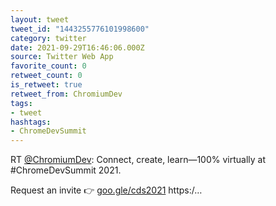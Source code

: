 ```yaml
---
layout: tweet
tweet_id: "1443255776101998600"
category: twitter
date: 2021-09-29T16:46:06.000Z
source: Twitter Web App
favorite_count: 0
retweet_count: 0
is_retweet: true
retweet_from: ChromiumDev
tags:
- tweet
hashtags:
- ChromeDevSummit
---
```


RT [@ChromiumDev](https://twitter.com/@ChromiumDev): Connect, create, learn—100% virtually at #ChromeDevSummit 2021.

Request an invite 👉 [goo.gle/cds2021](http://goo.gle/cds2021) https:/…

